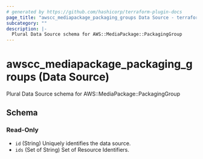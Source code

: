 ```yaml
---
# generated by https://github.com/hashicorp/terraform-plugin-docs
page_title: "awscc_mediapackage_packaging_groups Data Source - terraform-provider-awscc"
subcategory: ""
description: |-
  Plural Data Source schema for AWS::MediaPackage::PackagingGroup
---
```


# awscc_mediapackage_packaging_groups (Data Source)

Plural Data Source schema for AWS::MediaPackage::PackagingGroup



<!-- schema generated by tfplugindocs -->
## Schema

### Read-Only

- `id` (String) Uniquely identifies the data source.
- `ids` (Set of String) Set of Resource Identifiers.


